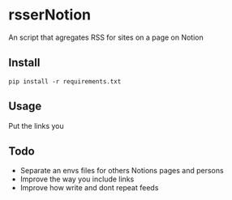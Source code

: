 # rsserNotion

An script that agregates RSS for sites on a page on Notion

## Install

```
pip install -r requirements.txt
```

## Usage

Put the links you

## Todo

- Separate an envs files for others Notions pages and persons
- Improve the way you include links
- Improve how write and dont repeat feeds
